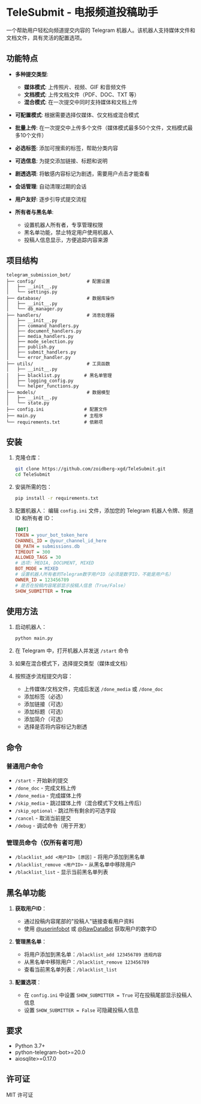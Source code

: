 # TeleSubmit - 电报频道投稿助手

一个帮助用户轻松向频道提交内容的 Telegram 机器人。该机器人支持媒体文件和文档文件，具有灵活的配置选项。

## 功能特点

- **多种提交类型**:
  - **媒体模式**: 上传照片、视频、GIF 和音频文件
  - **文档模式**: 上传文档文件（PDF、DOC、TXT 等）
  - **混合模式**: 在一次提交中同时支持媒体和文档上传
  
- **可配置模式**: 根据需要选择仅媒体、仅文档或混合模式

- **批量上传**: 在一次提交中上传多个文件（媒体模式最多50个文件，文档模式最多10个文件）

- **必选标签**: 添加可搜索的标签，帮助分类内容

- **可选信息**: 为提交添加链接、标题和说明

- **剧透选项**: 将敏感内容标记为剧透，需要用户点击才能查看

- **会话管理**: 自动清理过期的会话

- **用户友好**: 逐步引导式提交流程

- **所有者与黑名单**:
  - 设置机器人所有者，专享管理权限
  - 黑名单功能，禁止特定用户使用机器人
  - 投稿人信息显示，方便追踪内容来源

## 项目结构

```
telegram_submission_bot/
├── config/                   # 配置设置
│   ├── __init__.py
│   └── settings.py
├── database/                 # 数据库操作
│   ├── __init__.py
│   └── db_manager.py
├── handlers/                 # 消息处理器
│   ├── __init__.py
│   ├── command_handlers.py
│   ├── document_handlers.py
│   ├── media_handlers.py
│   ├── mode_selection.py
│   ├── publish.py
│   ├── submit_handlers.py
│   └── error_handler.py
├── utils/                    # 工具函数
│   ├── __init__.py
│   ├── blacklist.py         # 黑名单管理
│   ├── logging_config.py
│   └── helper_functions.py
├── models/                   # 数据模型
│   ├── __init__.py
│   └── state.py
├── config.ini               # 配置文件
├── main.py                  # 主程序
└── requirements.txt         # 依赖项
```

## 安装

1. 克隆仓库：
   ```bash
   git clone https://github.com/zoidberg-xgd/TeleSubmit.git
   cd TeleSubmit
   ```

2. 安装所需的包：
   ```bash
   pip install -r requirements.txt
   ```

3. 配置机器人：
   编辑 `config.ini` 文件，添加您的 Telegram 机器人令牌、频道 ID 和所有者 ID：
   ```ini
   [BOT]
   TOKEN = your_bot_token_here
   CHANNEL_ID = @your_channel_id_here
   DB_PATH = submissions.db
   TIMEOUT = 300
   ALLOWED_TAGS = 30
   # 选项: MEDIA, DOCUMENT, MIXED
   BOT_MODE = MIXED
   # 设置机器人所有者的Telegram数字用户ID（必须是数字ID，不能是用户名）
   OWNER_ID = 123456789
   # 是否在投稿内容尾部显示投稿人信息（True/False）
   SHOW_SUBMITTER = True
   ```

## 使用方法

1. 启动机器人：
   ```bash
   python main.py
   ```

2. 在 Telegram 中，打开机器人并发送 `/start` 命令

3. 如果在混合模式下，选择提交类型（媒体或文档）

4. 按照逐步流程提交内容：
   - 上传媒体/文档文件，完成后发送 `/done_media` 或 `/done_doc`
   - 添加标签（必选）
   - 添加链接（可选）
   - 添加标题（可选）
   - 添加简介（可选）
   - 选择是否将内容标记为剧透

## 命令

### 普通用户命令
- `/start` - 开始新的提交
- `/done_doc` - 完成文档上传
- `/done_media` - 完成媒体上传
- `/skip_media` - 跳过媒体上传（混合模式下文档上传后）
- `/skip_optional` - 跳过所有剩余的可选字段
- `/cancel` - 取消当前提交
- `/debug` - 调试命令（用于开发）

### 管理员命令（仅所有者可用）
- `/blacklist_add <用户ID> [原因]` - 将用户添加到黑名单
- `/blacklist_remove <用户ID>` - 从黑名单中移除用户
- `/blacklist_list` - 显示当前黑名单列表

## 黑名单功能

1. **获取用户ID**：
   - 通过投稿内容尾部的"投稿人"链接查看用户资料
   - 使用 [@userinfobot](https://t.me/userinfobot) 或 [@RawDataBot](https://t.me/RawDataBot) 获取用户的数字ID

2. **管理黑名单**：
   - 将用户添加到黑名单：`/blacklist_add 123456789 违规内容`
   - 从黑名单中移除用户：`/blacklist_remove 123456789`
   - 查看当前黑名单列表：`/blacklist_list`

3. **配置选项**：
   - 在 `config.ini` 中设置 `SHOW_SUBMITTER = True` 可在投稿尾部显示投稿人信息
   - 设置 `SHOW_SUBMITTER = False` 可隐藏投稿人信息

## 要求

- Python 3.7+
- python-telegram-bot>=20.0
- aiosqlite>=0.17.0

## 许可证

MIT 许可证